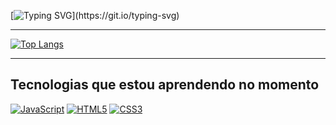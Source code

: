 [![Typing SVG](https://readme-typing-svg.demolab.com?font=Silkscreen&size=27&pause=980&color=008363&background=1E97693B&vCenter=true&width=520&lines=Ol%C3%A1!+Eduardo+de+Oliveira+aqui+_%F0%9F%91%A8%E2%80%8D%F0%9F%92%BB;Estudante+secundarista_;Brasil%2C+Paran%C3%A1%2C+Curitiba_;</>_)](https://git.io/typing-svg)

---

[![Top Langs](https://github-readme-stats.vercel.app/api/top-langs/?username=edozz42&langs_count=8&theme=gotham)](https://github.com/EdOzz42)

---

## Tecnologias que estou aprendendo no momento

[![JavaScript](https://img.shields.io/badge/JavaScript-323330?style=for-the-badge&logo=javascript&logoColor=F7DF1E)](https://github.com/EdOzz42)
[![HTML5](https://img.shields.io/badge/HTML5-E34F26?style=for-the-badge&logo=html5&logoColor=white)](https://github.com/EdOzz42)
[![CSS3](https://img.shields.io/badge/CSS3-1572B6?style=for-the-badge&logo=css3&logoColor=white)](https://github.com/EdOzz42)


